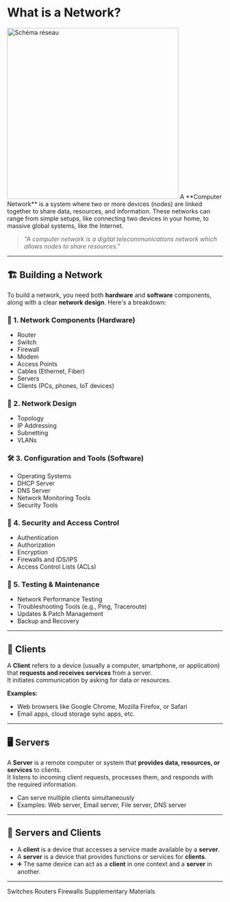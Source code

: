 # What is a Network?
<img src="../img/network devices.png" alt="Schéma réseau" width="400"/>
A **Computer Network** is a system where two or more devices (nodes) are linked together to share data, resources, and information. These networks can range from simple setups, like connecting two devices in your home, to massive global systems, like the Internet.  

> _"A computer network is a digital telecommunications network which allows nodes to share resources."_

---

## 🏗️ Building a Network

To build a network, you need both **hardware** and **software** components, along with a clear **network design**. Here's a breakdown:

### 🧱 1. Network Components (Hardware)
- Router  
- Switch  
- Firewall  
- Modem  
- Access Points  
- Cables (Ethernet, Fiber)  
- Servers  
- Clients (PCs, phones, IoT devices)

### 🧠 2. Network Design
- Topology  
- IP Addressing  
- Subnetting  
- VLANs

### 🛠️ 3. Configuration and Tools (Software)
- Operating Systems  
- DHCP Server  
- DNS Server  
- Network Monitoring Tools  
- Security Tools

### 🔐 4. Security and Access Control
- Authentication  
- Authorization  
- Encryption  
- Firewalls and IDS/IPS  
- Access Control Lists (ACLs)

### 🧪 5. Testing & Maintenance
- Network Performance Testing  
- Troubleshooting Tools (e.g., Ping, Traceroute)  
- Updates & Patch Management  
- Backup and Recovery

---

## 👥 Clients

A **Client** refers to a device (usually a computer, smartphone, or application) that **requests and receives services** from a server.  
It initiates communication by asking for data or resources.

**Examples:**  
- Web browsers like Google Chrome, Mozilla Firefox, or Safari  
- Email apps, cloud storage sync apps, etc.

---

## 🖥️ Servers

A **Server** is a remote computer or system that **provides data, resources, or services** to clients.  
It listens to incoming client requests, processes them, and responds with the required information.

- Can serve multiple clients simultaneously  
- Examples: Web server, Email server, File server, DNS server

---

## 🔄 Servers and Clients

- A **client** is a device that accesses a service made available by a **server**.  
- A **server** is a device that provides functions or services for **clients**.  
- ➕ The same device can act as a **client** in one context and a **server** in another.

---

Switches
Routers
Firewalls
Supplementary Materials